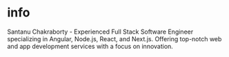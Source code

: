 # info
Santanu Chakraborty - Experienced Full Stack Software Engineer specializing in Angular, Node.js, React, and Next.js. Offering top-notch web and app development services with a focus on innovation.
